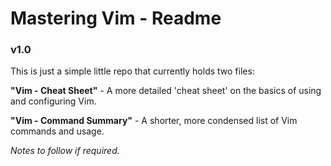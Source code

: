 # Mastering Vim - Readme
### **v1.0**

This is just a simple little repo that currently holds two files:<br>

**"Vim - Cheat Sheet"** - A more detailed 'cheat sheet' on the basics of using and configuring Vim.<br>

**"Vim - Command Summary"** - A shorter, more condensed list of Vim commands and usage.

_Notes to follow if required._